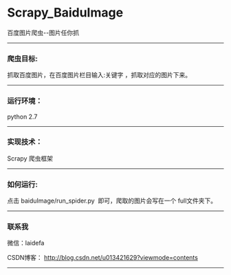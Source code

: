 # Scrapy_BaiduImage
百度图片爬虫--图片任你抓

-----------------------------------------------------------------------------------------------------------------------------------------
### 爬虫目标:
抓取百度图片，在百度图片栏目输入:关键字 ，抓取对应的图片下来。

-----------------------------------------------------------------------------------------------------------------------------------------
### 运行环境：
python 2.7

-----------------------------------------------------------------------------------------------------------------------------------------
### 实现技术：
Scrapy 爬虫框架

------------------------------------------------------------------------------------------------------------------------------------------
### 如何运行:
点击 baiduImage/run_spider.py  即可，爬取的图片会写在一个 full文件夹下。

------------------------------------------------------------------------------------------------------------------------------------------
### 联系我

微信：laidefa

CSDN博客： http://blog.csdn.net/u013421629?viewmode=contents

------------------------------------------------------------------------------------------------------------------------------------------
